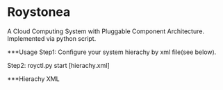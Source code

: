 Roystonea
=============

A Cloud Computing System with Pluggable Component Architecture.
Implemented via python script.


***Usage
Step1: Configure your system hierachy by xml file(see below).

Step2: royctl.py start [hierachy.xml]


***Hierachy XML


